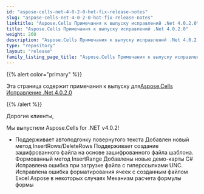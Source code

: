 ```yaml
---
id: "aspose-cells-net-4-0-2-0-hot-fix-release-notes"
slug: "aspose-cells-net-4-0-2-0-hot-fix-release-notes"
linktitle: "Aspose.Cells Примечания к выпуску исправлений .Net 4.0.2.0"
title: "Aspose.Cells Примечания к выпуску исправлений .Net 4.0.2.0"
weight: 260
description: "Aspose.Cells Примечания к выпуску исправлений .Net 4.0.2.0 – the latest updates and fixes."
type: "repository"
layout: "release"
family_listing_page_title: "Aspose.Cells Примечания к выпуску исправлений .Net 4.0.2.0"
---
```

{{% alert color="primary" %}} 

 Эта страница содержит примечания к выпуску для[Aspose.Cells Исправление .Net 4.0.2.0](https://releases.aspose.com/cells/net/new-releases/aspose.cells-.net-4.0.2.0-hot-fix/)

{{% /alert %}} 

 Дорогие клиенты,

 Мы выпустили Aspose.Cells for .NET v4.0.2!

- Поддерживает автоподгонку повернутого текста
 Добавлен новый метод InsertRows/DeleteRows
 Поддерживает создание зашифрованного файла на основе зашифрованного файла шаблона.
 Формованный метод InsertRange
 Добавлены новые демо-карты C#
 Исправлена ошибка при загрузке файла с гиперссылками UNC.
 Исправлена ошибка форматирования ячеек с созданным файлом Excel Aspose в некоторых случаях
 Механизм расчета формулы формы
